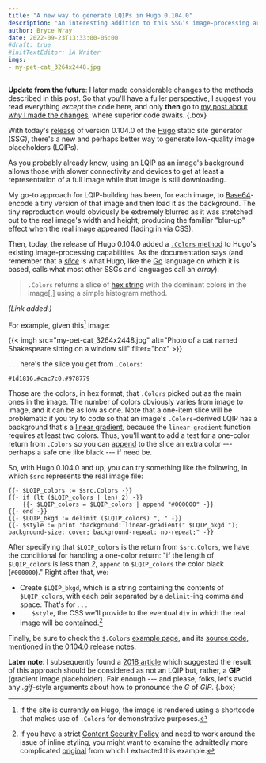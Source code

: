 ```yaml
---
title: "A new way to generate LQIPs in Hugo 0.104.0"
description: "An interesting addition to this SSG’s image-processing arsenal helps you accommodate users viewing your site under suboptimal conditions."
author: Bryce Wray
date: 2022-09-23T13:33:00-05:00
#draft: true
#initTextEditor: iA Writer
imgs:
- my-pet-cat_3264x2448.jpg
---
```


**Update from the future**: I later made considerable changes to the methods described in this post. So that you'll have a fuller perspective, I suggest you read everything *except* the code here, and only **then** go to [my post about *why* I made the changes](/posts/2023/04/better-code-image-processing-hugo/), where superior code awaits.
{.box}

With today's [release](https://github.com/gohugoio/hugo/releases/tag/v0.104.0) of version 0.104.0 of the [Hugo](https://gohugo.io) static site generator (SSG), there's a new and perhaps better way to generate low-quality image placeholders (LQIPs).

As you probably already know, using an LQIP as an image's background allows those with slower connectivity and devices to get at least a representation of a full image while that image is still downloading.

My go-to approach for LQIP-building has been, for each image, to [Base64](https://developer.mozilla.org/en-US/docs/Glossary/Base64)-encode a tiny version of that image and then load it as the background. The tiny reproduction would obviously be extremely blurred as it was stretched out to the real image's width and height, producing the familiar "blur-up" effect when the real image appeared (fading in via CSS).

Then, today, the release of Hugo 0.104.0 added a [`.Colors` method](https://gohugo.io/content-management/image-processing/#colors) to Hugo's existing image-processing capabilities. As the documentation says (and remember that a [*slice*](https://gohugo.io/functions/slice/) is what Hugo, like the [Go](https://go.dev) language on which it is based, calls what most other SSGs and languages call an *array*):

> `.Colors` returns a slice of [hex string](https://htmlcolorcodes.com/) with the dominant colors in the image[,] using a simple histogram method.

*(Link added.)*

For example, given this[^inHugo] image:

[^inHugo]: If the site is currently on Hugo, the image is rendered using a shortcode that makes use of `.Colors` for demonstrative purposes.

{{< imgh src="my-pet-cat_3264x2448.jpg" alt="Photo of a cat named Shakespeare sitting on a window sill" filter="box" >}}<!-- keep as `imgh` because it's the subject of the post -->

. . . here's the slice you get from `.Colors`:

```plaintext
#1d1816,#cac7c0,#978779
```

Those are the colors, in hex format, that `.Colors` picked out as the main ones in the image. The number of colors obviously varies from image to image, and it can be as low as one. Note that a one-item slice will be problematic if you try to code so that an image's `.Colors`-derived LQIP has a background that's a [linear gradient](https://developer.mozilla.org/en-US/docs/Web/CSS/gradient/linear-gradient), because the `linear-gradient` function requires at least two colors. Thus, you'll want to add a test for a one-color return from `.Colors` so you can [append](https://gohugo.io/functions/append/) to the slice an extra color --- perhaps a safe one like black --- if need be.

So, with Hugo 0.104.0 and up, you can try something like the following, in which `$src` represents the real image file:

```go-html-template
{{- $LQIP_colors := $src.Colors -}}
{{- if (lt ($LQIP_colors | len) 2) -}}
	{{- $LQIP_colors = $LQIP_colors | append "#000000" -}}
{{- end -}}
{{- $LQIP_bkgd := delimit ($LQIP_colors) ", " -}}
{{- $style := print "background: linear-gradient(" $LQIP_bkgd "); background-size: cover; background-repeat: no-repeat;" -}}
```

After specifying that `$LQIP_colors` is the return from `$src.Colors`, we have the conditional for handling a one-color return: "if the length of `$LQIP_colors` is less than *2*, `append` to `$LQIP_colors` the color black (`#000000`)." Right after that, we:
- Create `$LQIP_bkgd`, which is a string containing the contents of `$LQIP_colors`, with each pair separated by a `delimit`-ing comma and space. That's for . . .
- . . . `$style`, the CSS we'll provide to the eventual `div` in which the real image will be contained.[^CSP]

[^CSP]: If you have a strict [Content Security Policy](https://content-security-policy.com) and need to work around the issue of inline styling, you might want to examine the admittedly more complicated [original](https://github.com/brycewray/hugo-site/blob/main/layouts/shortcodes/imgh.html) from which I extracted this example.

Finally, be sure to check the `$.Colors` [example page](https://staticbattery.com/), and its [source code](https://github.com/bep/gallerydeluxe), mentioned in the 0.104.0 release notes.

**Later note**: I subsequently found a [2018 article](https://calendar.perfplanet.com/2018/gradient-image-placeholders/) which suggested the result of this approach should be considered as not an LQIP but, rather, a **GIP** (gradient image placeholder). Fair enough --- and please, folks, let's avoid any *.gif*-style arguments about how to pronounce the *G* of *GIP*.
{.box}
